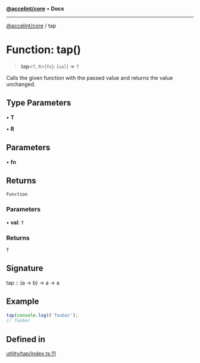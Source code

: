 [**@accelint/core**](../README.md) • **Docs**

***

[@accelint/core](../README.md) / tap

# Function: tap()

> **tap**\<`T`, `R`\>(`fn`): (`val`) => `T`

Calls the given function with the passed value and returns the value unchanged.

## Type Parameters

• **T**

• **R**

## Parameters

• **fn**

## Returns

`Function`

### Parameters

• **val**: `T`

### Returns

`T`

## Signature

tap :: (a -> b) -> a -> a

## Example

```ts
tap(console.log)('foobar');
// foobar
```

## Defined in

[utility/tap/index.ts:11](https://github.com/gohypergiant/standard-toolkit/blob/7f574e64e57e697a3e2daabb1b78393aca67cb22/packages/core/src/utility/tap/index.ts#L11)
